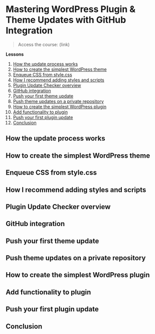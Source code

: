 # Mastering WordPress Plugin & Theme Updates with GitHub Integration

> Access the course: (link)

**Lessons**

 1. [How the update process works](#how-the-update-process-works)
  2. [How to create the simplest WordPress theme](#how-to-create-the-simplest-wordpress-theme)
  3. [Enqueue CSS from style.css](#enqueue-css-from-stylecss)
  4. [How I recommend adding styles and scripts](#how-i-recommend-adding-styles-and-scripts)
  5. [Plugin Update Checker overview](#plugin-update-checker-overview)
  6. [GitHub integration](#github-integration)
  7. [Push your first theme update](#push-your-first-theme-update)
  8. [Push theme updates on a private repository](#push-theme-updates-on-a-private-repository)
  9. [How to create the simplest WordPress plugin](#how-to-create-the-simplest-wordpress-plugin)
  10. [Add functionality to plugin](#add-functionality-to-plugin)
  11. [Push your first plugin update](#push-your-first-plugin-update)
  12. [Conclusion](#conclusion)

## How the update process works

## How to create the simplest WordPress theme

## Enqueue CSS from style.css

## How I recommend adding styles and scripts

## Plugin Update Checker overview

## GitHub integration

## Push your first theme update

## Push theme updates on a private repository

## How to create the simplest WordPress plugin

## Add functionality to plugin

## Push your first plugin update

## Conclusion
